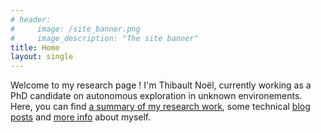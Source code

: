 ```yaml
---
# header:
#     image: /site_banner.png
#     image_description: "The site banner"
title: Home
layout: single
---
```


Welcome to my research page ! I'm Thibault Noël, currently working as a PhD candidate on autonomous exploration in unknown environements.
Here, you can find [a summary of my research work](/publications/), some technical [blog posts](/posts/) and [more info](/about/) about myself. 